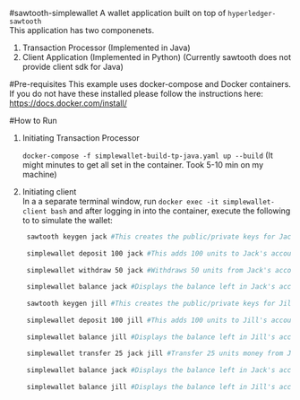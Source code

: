 #sawtooth-simplewallet
A wallet application built on top of `hyperledger-sawtooth`   
This application has two componenets.  
1. Transaction Processor (Implemented in Java)
2. Client Application (Implemented in Python) (Currently sawtooth does not provide client sdk for Java)

#Pre-requisites
This example uses docker-compose and Docker containers. If you do not have these installed please follow the instructions here: https://docs.docker.com/install/

#How to Run
1. Initiating Transaction Processor

   `docker-compose -f simplewallet-build-tp-java.yaml up --build` (It might minutes to get all set in the container. Took 5-10 min on my machine)

2. Initiating client  
   In a a separate terminal window, run  `docker exec -it simplewallet-client bash` and after logging in into the container, execute the following to to simulate the wallet:  
   ```bash
    sawtooth keygen jack #This creates the public/private keys for Jack, a pre-requisite for the following commands
    
    simplewallet deposit 100 jack #This adds 100 units to Jack's account
    
    simplewallet withdraw 50 jack #Withdraws 50 units from Jack's account
    
    simplewallet balance jack #Displays the balance left in Jack's account
    
    sawtooth keygen jill #This creates the public/private keys for Jill, a pre-requisite for the following commands
    
    simplewallet deposit 100 jill #This adds 100 units to Jill's account
    
    simplewallet balance jill #Displays the balance left in Jill's account
    
    simplewallet transfer 25 jack jill #Transfer 25 units money from Jack to Jill
    
    simplewallet balance jack #Displays the balance left in Jack's account
    
    simplewallet balance jill #Displays the balance left in Jill's account
```
